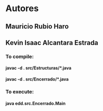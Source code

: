 # Autores
## Mauricio Rubio Haro
## Kevin Isaac Alcantara Estrada

### To compile: 
#### javac -d . src/Estructuras/*.java
#### javac -d . src/Encerrado/*.java

### To execute: 
#### java edd.src.Encerrado.Main